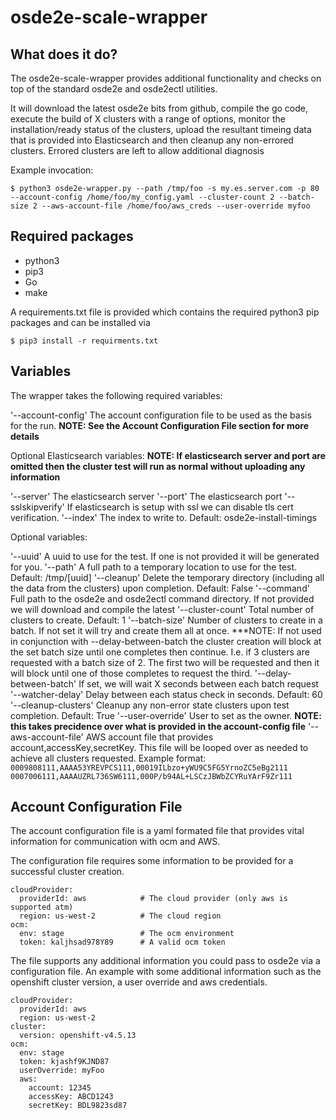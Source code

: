 # osde2e-scale-wrapper

## What does it do?

The osde2e-scale-wrapper provides additional functionality and checks on top of the standard
osde2e and osde2ectl utilities. 

It will download the latest osde2e bits from github, compile the go code, execute the build
of X clusters with a range of options, monitor the installation/ready status of the clusters,
upload the resultant timeing data that is provided into Elasticsearch and then cleanup any
non-errored clusters. Errored clusters are left to allow additional diagnosis

Example invocation:

```
$ python3 osde2e-wrapper.py --path /tmp/foo -s my.es.server.com -p 80 --account-config /home/foo/my_config.yaml --cluster-count 2 --batch-size 2 --aws-account-file /home/foo/aws_creds --user-override myfoo
```

## Required packages

- python3
- pip3
- Go
- make

A requirements.txt file is provided which contains the required python3 pip packages and can be installed via

```
$ pip3 install -r requirments.txt
```

## Variables

The wrapper takes the following required variables:

'--account-config' The account configuration file to be used as the basis for the run.
                   **NOTE: See the Account Configuration File section for more details**


Optional Elasticsearch variables:
**NOTE: If elasticsearch server and port are omitted then the cluster test will run as normal
without uploading any information**

'--server' The elasticsearch server
'--port' The elasticsearch port
'--sslskipverify' If elasticsearch is setup with ssl we can disable tls cert verification.
'--index' The index to write to. Default: osde2e-install-timings

Optional variables:

'--uuid' A uuid to use for the test. If one is not provided it will be generated for you.
'--path' A full path to a temporary location to use for the test. Default: /tmp/[uuid]
'--cleanup' Delete the temporary directory (including all the data from the clusters) upon completion. Default: False
'--command' Full path to the osde2e and osde2ectl command directory. If not provided we will download and compile the latest
'--cluster-count' Total number of clusters to create. Default: 1
'--batch-size' Number of clusters to create in a batch. If not set it will try and create them all at once.
               ***NOTE: If not used in conjunction with --delay-between-batch the cluster creation will block at the 
               set batch size until one completes then continue. I.e. if 3 clusters are requested with a batch size of 2.
               The first two will be requested and then it will block until one of those completes to request the third.
'--delay-between-batch' If set, we will wait X seconds between each batch request
'--watcher-delay' Delay between each status check in seconds. Default: 60
'--cleanup-clusters' Cleanup any non-error state clusters upon test completion. Default: True
'--user-override' User to set as the owner. **NOTE: this takes precidence over what is provided in the account-config file**
'--aws-account-file' AWS account file that provides account,accessKey,secretKey. This file will be looped over as needed to
                     achieve all clusters requested. Example format:
                     ```
                     0009808111,AAAA53YREVPCS111,00019ILbzo+yWU9C5FG5YrnoZC5eBg2111
                     0007006111,AAAAUZRL736SW6111,000P/b94AL+LSCzJBWbZCYRuYArF9Zr111
                     ```

## Account Configuration File

The account configuration file is a yaml formated file that provides vital information for communication with
ocm and AWS.

The configuration file requires some information to be provided for a successful cluster creation.

```
cloudProvider:
  providerId: aws            # The cloud provider (only aws is supported atm)
  region: us-west-2          # The cloud region
ocm:
  env: stage                 # The ocm environment
  token: kaljhsad978Y89      # A valid ocm token
```

The file supports any additional information you could pass to osde2e via a configuration file. An example
with some additional information such as the openshift cluster version, a user override and aws credentials.

```
cloudProvider:
  providerId: aws
  region: us-west-2
cluster:
  version: openshift-v4.5.13
ocm:
  env: stage
  token: kjashf9KJND87
  userOverride: myFoo
  aws:
    account: 12345
    accessKey: ABCD1243
    secretKey: BDL9823sd87

```
